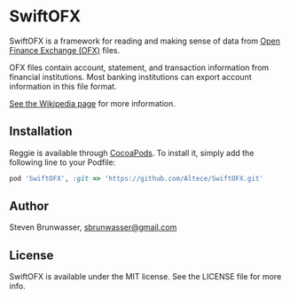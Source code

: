 # SwiftOFX

<!--
[![CI Status](http://img.shields.io/travis/altece/Reggie.svg?style=flat)](https://travis-ci.org/altece/SwiftOFX)
[![Version](https://img.shields.io/cocoapods/v/Reggie.svg?style=flat)](http://cocoapods.org/pods/SwiftOFX)
[![License](https://img.shields.io/cocoapods/l/Reggie.svg?style=flat)](http://cocoapods.org/pods/SwiftOFX)
[![Platform](https://img.shields.io/cocoapods/p/Reggie.svg?style=flat)](http://cocoapods.org/pods/SwiftOFX)
 -->

SwiftOFX is a framework for reading and making sense of data from [Open Finance Exchange (OFX)][ofx.net] files.

OFX files contain account, statement, and transaction information from financial institutions. Most banking
institutions can export account information in this file format.

[See the Wikipedia page][ofx-wiki] for more information.

[ofx.net]: http://www.ofx.net
[ofx-wiki]: https://en.wikipedia.org/wiki/Open_Financial_Exchange

## Installation

Reggie is available through [CocoaPods](http://cocoapods.org). 
To install it, simply add the following line to your Podfile:

```ruby
pod 'SwiftOFX', :git => 'https://github.com/Altece/SwiftOFX.git'
```

## Author

Steven Brunwasser, sbrunwasser@gmail.com

## License

SwiftOFX is available under the MIT license. See the LICENSE file for more info.

